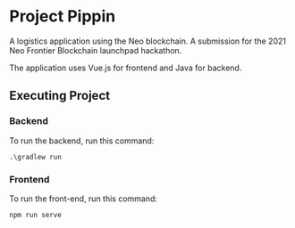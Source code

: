 # Project Pippin

A logistics application using the Neo blockchain. A submission for the 2021 Neo Frontier Blockchain launchpad hackathon.

The application uses Vue.js for frontend and Java for backend.

## Executing Project

### Backend

To run the backend, run this command: 

`.\gradlew run`

### Frontend

To run the front-end, run this command: 

`npm run serve`
